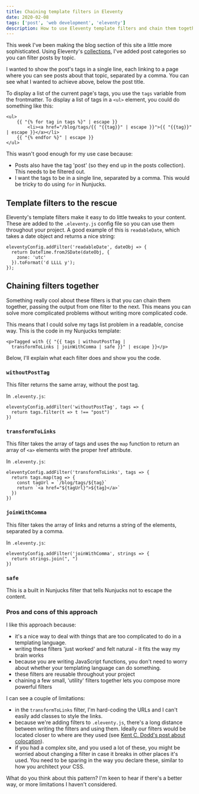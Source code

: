 ```yaml
---
title: Chaining template filters in Eleventy
date: 2020-02-08
tags: ['post', 'web development', 'eleventy']
description: How to use Eleventy template filters and chain them together for readable, concise code
---
```


This week I've been making the blog section of this site a little more sophisticated. Using Eleventy's [collections](https://www.11ty.dev/docs/collections/), I've added post categories so you can filter posts by topic.

I wanted to show the post's tags in a single line, each linking to a page where you can see posts about that topic, separated by a comma. You can see what I wanted to achieve above, below the post title.

To display a list of the current page's tags, you use the `tags` variable from the frontmatter. To display a list of tags in a `<ul>` element, you could do something like this:
```
<ul>
    {{ "{% for tag in tags %}" | escape }}
        <li><a href="/blog/tags/{{ "{{tag}}" | escape }}">{{ "{{tag}}" | escape }}</a></li>
    {{ "{% endfor %}" | escape }}
</ul>
```

This wasn't good enough for my use case because:
- Posts also have the tag 'post' (so they end up in the posts collection). This needs to be filtered out.
- I want the tags to be in a single line, separated by a comma. This would be tricky to do using `for` in Nunjucks.

## Template filters to the rescue

Eleventy's template filters make it easy to do little tweaks to your content. These are added to the `.eleventy.js` config file so you can use them throughout your project. A good example of this is `readableDate`, which takes a date object and returns a nice string:
```
eleventyConfig.addFilter('readableDate', dateObj => {
  return DateTime.fromJSDate(dateObj, {
    zone: 'utc'
  }).toFormat('d LLLL y');
});
```

## Chaining filters together

Something really cool about these filters is that you can chain them together, passing the output from one filter to the next. This means you can solve more complicated problems without writing more complicated code.

This means that I could solve my tags list problem in a readable, concise way. This is the code in my Nunjucks template:

```
<p>Tagged with {{ "{{ tags | withoutPostTag |
  transformToLinks | joinWithComma | safe }}" | escape }}</p>
```

Below, I'll explain what each filter does and show you the code.

### `withoutPostTag`

This filter returns the same array, without the post tag.

In `.eleventy.js`:
```
eleventyConfig.addFilter('withoutPostTag', tags => {
  return tags.filter(t => t !== "post")
})
```

### `transformToLinks`

This filter takes the array of tags and uses the `map` function to return an array of `<a>` elements with the proper href attribute.

In `.eleventy.js`:
```
eleventyConfig.addFilter('transformToLinks', tags => {
  return tags.map(tag => {
    const tagUrl = `/blog/tags/${tag}`
    return `<a href="${tagUrl}">${tag}</a>`
  })
})
```

### `joinWithComma`
This filter takes the array of links and returns a string of the elements, separated by a comma.

In `.eleventy.js`:
```
eleventyConfig.addFilter('joinWithComma', strings => {
  return strings.join(", ")
})
```

### `safe`
This is a built in Nunjucks filter that tells Nunjucks not to escape the content.

### Pros and cons of this approach

I like this approach because:
- it's a nice way to deal with things that are too complicated to do in a templating language.
- writing these filters 'just worked' and felt natural - it fits the way my brain works
- because you are writing JavaScript functions, you don't need to worry about whether your templating language can do something.
- these filters are reusable throughout your project
- chaining a few small, 'utility' filters together lets you compose more powerful filters

I can see a couple of limitations:
- in the `transformToLinks` filter, I'm hard-coding the URLs and I can't easily add classes to style the links.
- because we're adding filters to `.eleventy.js`, there's a long distance between writing the filters and using them. Ideally our filters would be located closer to where are they used (see [Kent C. Dodd's post about colocation](https://kentcdodds.com/blog/colocation)).
- if you had a complex site, and you used a lot of these, you might be worried about changing a filter in case it breaks in other places it's used. You need to be sparing in the way you declare these, similar to how you architect your CSS.

What do you think about this pattern? I'm keen to hear if there's a better way, or more limitations I haven't considered.